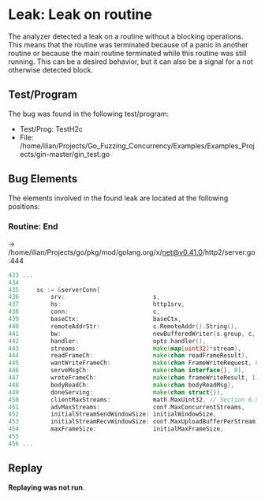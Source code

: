 # Leak: Leak on routine

The analyzer detected a leak on a routine without a blocking operations.
This means that the routine was terminated because of a panic in another routine or because the main routine terminated while this routine was still running.
This can be a desired behavior, but it can also be a signal for a not otherwise detected block.

## Test/Program
The bug was found in the following test/program:

- Test/Prog: TestH2c
- File: /home/ilian/Projects/Go_Fuzzing_Concurrency/Examples/Examples_Projects/gin-master/gin_test.go

## Bug Elements
The elements involved in the found leak are located at the following positions:

###  Routine: End
-> /home/ilian/Projects/go/pkg/mod/golang.org/x/net@v0.41.0/http2/server.go:444
```go
433 ...
434 
435 	sc := &serverConn{
436 		srv:                         s,
437 		hs:                          http1srv,
438 		conn:                        c,
439 		baseCtx:                     baseCtx,
440 		remoteAddrStr:               c.RemoteAddr().String(),
441 		bw:                          newBufferedWriter(s.group, c, conf.WriteByteTimeout),
442 		handler:                     opts.handler(),
443 		streams:                     make(map[uint32]*stream),
444 		readFrameCh:                 make(chan readFrameResult),           // <-------
445 		wantWriteFrameCh:            make(chan FrameWriteRequest, 8),
446 		serveMsgCh:                  make(chan interface{}, 8),
447 		wroteFrameCh:                make(chan frameWriteResult, 1), // buffered; one send in writeFrameAsync
448 		bodyReadCh:                  make(chan bodyReadMsg),         // buffering doesn't matter either way
449 		doneServing:                 make(chan struct{}),
450 		clientMaxStreams:            math.MaxUint32, // Section 6.5.2: "Initially, there is no limit to this value"
451 		advMaxStreams:               conf.MaxConcurrentStreams,
452 		initialStreamSendWindowSize: initialWindowSize,
453 		initialStreamRecvWindowSize: conf.MaxUploadBufferPerStream,
454 		maxFrameSize:                initialMaxFrameSize,
455 
456 ...
```


## Replay
**Replaying was not run**.

